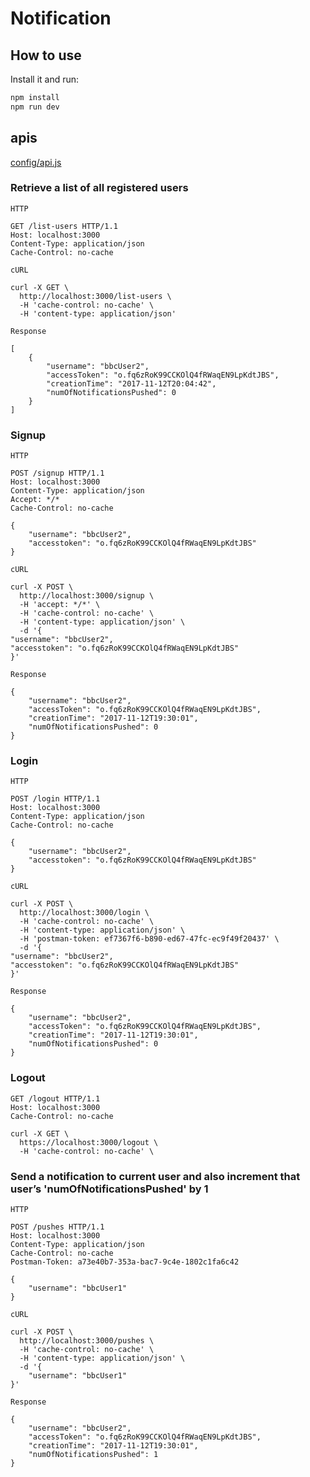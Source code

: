# Notification

## How to use

Install it and run:

```bash
npm install
npm run dev
```

## apis
[config/api.js](https://github.com/a830312/notification/blob/master/config/api.js)

### Retrieve a list of all registered users

`HTTP`
```
GET /list-users HTTP/1.1
Host: localhost:3000
Content-Type: application/json
Cache-Control: no-cache
```

`cURL`
```
curl -X GET \
  http://localhost:3000/list-users \
  -H 'cache-control: no-cache' \
  -H 'content-type: application/json'
```

`Response`

```
[
    {
        "username": "bbcUser2",
        "accessToken": "o.fq6zRoK99CCKOlQ4fRWaqEN9LpKdtJBS",
        "creationTime": "2017-11-12T20:04:42",
        "numOfNotificationsPushed": 0
    }
]
```

### Signup

`HTTP`
```
POST /signup HTTP/1.1
Host: localhost:3000
Content-Type: application/json
Accept: */*
Cache-Control: no-cache

{
    "username": "bbcUser2",
    "accesstoken": "o.fq6zRoK99CCKOlQ4fRWaqEN9LpKdtJBS"
}
```

`cURL`
```
curl -X POST \
  http://localhost:3000/signup \
  -H 'accept: */*' \
  -H 'cache-control: no-cache' \
  -H 'content-type: application/json' \
  -d '{
"username": "bbcUser2",
"accesstoken": "o.fq6zRoK99CCKOlQ4fRWaqEN9LpKdtJBS"
}'

```

`Response`
```
{
    "username": "bbcUser2",
    "accessToken": "o.fq6zRoK99CCKOlQ4fRWaqEN9LpKdtJBS",
    "creationTime": "2017-11-12T19:30:01",
    "numOfNotificationsPushed": 0
}
```

### Login

`HTTP`
```
POST /login HTTP/1.1
Host: localhost:3000
Content-Type: application/json
Cache-Control: no-cache

{
    "username": "bbcUser2",
    "accesstoken": "o.fq6zRoK99CCKOlQ4fRWaqEN9LpKdtJBS"
}
```

`cURL`
```
curl -X POST \
  http://localhost:3000/login \
  -H 'cache-control: no-cache' \
  -H 'content-type: application/json' \
  -H 'postman-token: ef7367f6-b890-ed67-47fc-ec9f49f20437' \
  -d '{
"username": "bbcUser2",
"accesstoken": "o.fq6zRoK99CCKOlQ4fRWaqEN9LpKdtJBS"
}'

```

`Response`
```
{
    "username": "bbcUser2",
    "accessToken": "o.fq6zRoK99CCKOlQ4fRWaqEN9LpKdtJBS",
    "creationTime": "2017-11-12T19:30:01",
    "numOfNotificationsPushed": 0
}
```

### Logout
```
GET /logout HTTP/1.1
Host: localhost:3000
Cache-Control: no-cache

curl -X GET \
  https://localhost:3000/logout \
  -H 'cache-control: no-cache' \

```

### Send a notification to current user and also increment that user’s 'numOfNotificationsPushed' by 1

`HTTP`
```
POST /pushes HTTP/1.1
Host: localhost:3000
Content-Type: application/json
Cache-Control: no-cache
Postman-Token: a73e40b7-353a-bac7-9c4e-1802c1fa6c42

{
	"username": "bbcUser1"
}
```

`cURL`
```
curl -X POST \
  http://localhost:3000/pushes \
  -H 'cache-control: no-cache' \
  -H 'content-type: application/json' \
  -d '{
	"username": "bbcUser1"
}'

```

`Response`
```
{
    "username": "bbcUser2",
    "accessToken": "o.fq6zRoK99CCKOlQ4fRWaqEN9LpKdtJBS",
    "creationTime": "2017-11-12T19:30:01",
    "numOfNotificationsPushed": 1
}
```

